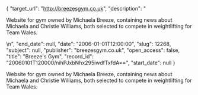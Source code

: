{
  "target_url": "http://breezesgym.co.uk", 
  "description": "<p>Website for gym owned by Michaela Breeze, containing news about Michaela and Christie Williams, both selected to compete in weightlifting for Team Wales.</p>\n", 
  "end_date": null, 
  "date": "2006-01-01T12:00:00", 
  "slug": 12268, 
  "subject": null, 
  "publisher": "breezesgym.co.uk", 
  "open_access": false, 
  "title": "Breeze's Gym", 
  "record_id": "20060101T120000/nihPJxbNhx295iwdfTxfdA==", 
  "start_date": null
}

<p>Website for gym owned by Michaela Breeze, containing news about Michaela and Christie Williams, both selected to compete in weightlifting for Team Wales.</p>
